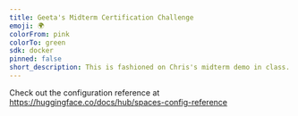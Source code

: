 ```yaml
---
title: Geeta's Midterm Certification Challenge
emoji: 🌍
colorFrom: pink
colorTo: green
sdk: docker
pinned: false
short_description: This is fashioned on Chris's midterm demo in class.
---
```


Check out the configuration reference at https://huggingface.co/docs/hub/spaces-config-reference
